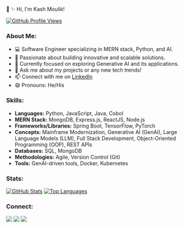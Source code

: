 👋 ✨ Hi, I'm Kash Moulik!

[![GitHub Profile Views](https://komarev.com/ghpvc/?username=BlazeAxel99&color=blue)](https://github.com/BlazeAxel99)

### About Me:

- 💻  Software Engineer specializing in MERN stack, Python, and AI.
- 🌱  Passionate about building innovative and scalable solutions.
- 🚀  Currently focused on exploring Generative AI and its applications.
- 💬  Ask me about my projects or any new tech trends!
- 📫  Connect with me on [LinkedIn](https://www.linkedin.com/in/kash-moulik-0348881a0/)
- 😄 Pronouns: He/His

### Skills:

-   **Languages:** Python, JavaScript, Java, Cobol
-   **MERN Stack:** MongoDB, Express.js, ReactJS, Node.js
-   **Frameworks/Libraries:**  Spring Boot,  TensorFlow, PyTorch
-   **Concepts:** Mainframe Modernization, Generative AI (GenAI), Large Language Models (LLM), Full Stack Development, Object-Oriented Programming (OOP), REST APIs
-   **Databases:** SQL, MongoDB
-   **Methodologies:** Agile, Version Control (Git)
-    **Tools:** GenAI-driven tools, Docker, Kubernetes



### Stats:

[![GitHub Stats](https://github-readme-stats.vercel.app/api?username=BlazeAxel99&theme=chartreuse-dark&show_icons=true)](https://github.com/BlazeAxel99)
[![Top Languages](https://github-readme-stats.vercel.app/api/top-langs/?username=BlazeAxel99)](https://github.com/BlazeAxel99/github-readme-stats)

### Connect:

[<img src="https://img.shields.io/badge/twitter-%231DA1F2.svg?&style=for-the-badge&logo=twitter&logoColor=white" />](https://twitter.com/KashMoulik)
[<img src="https://img.shields.io/badge/linkedin-%230077B5.svg?&style=for-the-badge&logo=linkedin&logoColor=white" />](https://www.linkedin.com/in/kash-moulik-0348881a0/)
[<img src = "https://img.shields.io/badge/facebook-%231877F2.svg?&style=for-the-badge&logo=facebook&logoColor=white">](https://www.facebook.com/kash.moulik)
